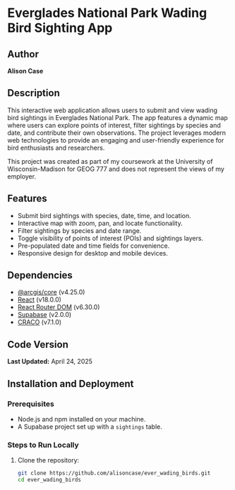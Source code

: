 # Everglades National Park Wading Bird Sighting App

## Author
**Alison Case**

## Description
This interactive web application allows users to submit and view wading bird sightings in Everglades National Park. The app features a dynamic map where users can explore points of interest, filter sightings by species and date, and contribute their own observations. The project leverages modern web technologies to provide an engaging and user-friendly experience for bird enthusiasts and researchers.

This project was created as part of my coursework at the University of Wisconsin-Madison for GEOG 777 and does not represent the views of my employer.

## Features
- Submit bird sightings with species, date, time, and location.
- Interactive map with zoom, pan, and locate functionality.
- Filter sightings by species and date range.
- Toggle visibility of points of interest (POIs) and sightings layers.
- Pre-populated date and time fields for convenience.
- Responsive design for desktop and mobile devices.

## Dependencies
- [@arcgis/core](https://www.npmjs.com/package/@arcgis/core) (v4.25.0)
- [React](https://reactjs.org/) (v18.0.0)
- [React Router DOM](https://reactrouter.com/) (v6.30.0)
- [Supabase](https://supabase.com/) (v2.0.0)
- [CRACO](https://github.com/dilanx/craco) (v7.1.0)

## Code Version
**Last Updated:** April 24, 2025

## Installation and Deployment
### Prerequisites
- Node.js and npm installed on your machine.
- A Supabase project set up with a `sightings` table.

### Steps to Run Locally
1. Clone the repository:
   ```bash
   git clone https://github.com/alisoncase/ever_wading_birds.git
   cd ever_wading_birds